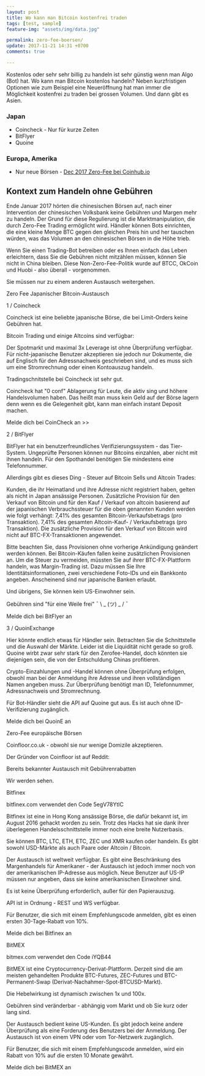 ```yaml
---
layout: post
title: Wo kann man Bitcoin kostenfrei traden
tags: [test, sample]
feature-img: "assets/img/data.jpg"

permalink: zero-fee-boersen/
update: 2017-11-21 14:31 +0700
comments: true

---
```



Kostenlos oder sehr sehr billig zu handeln ist sehr günstig wenn man Algo (Bot) hat. Wo kann man Bitcoin kostenlos handeln? Neben kurzfristigen Optionen wie zum Beispiel eine Neueröffnung hat man immer die Möglichkeit kostenfrei zu traden bei grossen Volumen. Und dann gibt es Asien.

### Japan

* Coincheck - Nur für kurze Zeiten
* BitFlyer
* Quoine

### Europa, Amerika

* Nur neue Börsen - [Dec 2017 Zero-Fee bei Coinhub.io](https://twitter.com/CoinhubEX/status/938635957456293888)

## Kontext zum Handeln ohne Gebühren

Ende Januar 2017 hörten die chinesischen Börsen auf, nach einer Intervention der chinesischen Volksbank keine Gebühren und Margen mehr zu handeln. Der Grund für diese Regulierung ist die Marktmanipulation, die durch Zero-Fee Trading ermöglicht wird. Händler können Bots einrichten, die eine kleine Menge BTC gegen den gleichen Preis hin und her tauschen würden, was das Volumen an den chinesischen Börsen in die Höhe trieb.

Wenn Sie einen Trading-Bot betreiben oder es Ihnen einfach das Leben erleichtern, dass Sie die Gebühren nicht mitzählen müssen, können Sie nicht in China bleiben. Diese Non-Zero-Fee-Politik wurde auf BTCC, OkCoin und Huobi - also überall - vorgenommen.

Sie müssen nur zu einem anderen Austausch weitergehen.

Zero Fee Japanischer Bitcoin-Austausch

1 / Coincheck

Coincheck ist eine beliebte japanische Börse, die bei Limit-Orders keine Gebühren hat.

Bitcoin Trading und einige Altcoins sind verfügbar:



Der Spotmarkt und maximal 3x Leverage ist ohne Überprüfung verfügbar. Für nicht-japanische Benutzer akzeptieren sie jedoch nur Dokumente, die auf Englisch für den Adressnachweis geschrieben sind, und es muss sich um eine Stromrechnung oder einen Kontoauszug handeln.

Tradingschnitstelle bei Coincheck ist sehr gut.

Coincheck hat "0 conf" Ablagerung für Leute, die aktiv sing und höhere Handelsvolumen haben. Das heißt man muss kein Geld auf der Börse lagern denn wenn es die Gelegenheit gibt, kann man einfach instant Deposit machen.

Melde dich bei CoinCheck an >>


2 / BitFlyer

BitFlyer hat ein benutzerfreundliches Verifizierungssystem - das Tier-System. Ungeprüfte Personen können nur Bitcoins einzahlen, aber nicht mit ihnen handeln. Für den Spothandel benötigen Sie mindestens eine Telefonnummer.

Allerdings gibt es dieses Ding - Steuer auf Bitcoin Sells und Altcoin Trades:

Kunden, die ihr Heimatland und ihre Adresse nicht registriert haben, gelten als nicht in Japan ansässige Personen. Zusätzliche Provision für den Verkauf von Bitcoin und für den Kauf / Verkauf von altcoin basierend auf der japanischen Verbrauchssteuer für die oben genannten Kunden werden wie folgt verhängt: 7,41% des gesamten Bitcoin-Verkaufsbetrags (pro Transaktion). 7,41% des gesamten Altcoin-Kauf- / Verkaufsbetrags (pro Transaktion). Die zusätzliche Provision für den Verkauf von Bitcoin wird nicht auf BTC-FX-Transaktionen angewendet.

Bitte beachten Sie, dass Provisionen ohne vorherige Ankündigung geändert werden können.
Bei Bitcoin-Käufen fallen keine zusätzlichen Provisionen an.
Um die Steuer zu vermeiden, müssten Sie auf ihrer BTC-FX-Plattform handeln, was Margin-Trading ist. Dazu müssen Sie Ihre Identitätsinformationen, zwei verschiedene Foto-IDs und ein Bankkonto angeben. Anscheinend sind nur japanische Banken erlaubt.

Und übrigens, Sie können kein US-Einwohner sein.

Gebühren sind "für eine Weile frei" ¯ \ _ (ツ) _ / ¯



Melde dich bei BitFlyer an





3 / QuoinExchange



Hier könnte endlich etwas für Händler sein. Betrachten Sie die Schnittstelle und die Auswahl der Märkte. Leider ist die Liquidität nicht gerade so groß. Quoine wirbt zwar sehr stark für den Zerofee-Handel, doch könnten sie diejenigen sein, die von der Entschuldung Chinas profitieren.



Crypto-Einzahlungen und -Handel können ohne Überprüfung erfolgen, obwohl man bei der Anmeldung ihre Adresse und ihren vollständigen Namen angeben muss. Zur Überprüfung benötigt man ID, Telefonnummer, Adressnachweis und Stromrechnung.

Für Bot-Händler sieht die API auf Quoine gut aus. Es ist auch ohne ID-Verifizierung zugänglich.

Melde dich bei QuoinE an





Zero-Fee europäische Börsen

Coinfloor.co.uk - obwohl sie nur wenige Domizile akzeptieren.



Der Gründer von Coinfloor ist auf Reddit:



Bereits bekannter Austausch mit Gebührenrabatten


Wir werden sehen.

Bitfinex

bitfinex.com verwendet den Code 5egV78YtlC

Bitfinex ist eine in Hong Kong ansässige Börse, die dafür bekannt ist, im August 2016 gehackt worden zu sein. Trotz des Hacks hat sie dank ihrer überlegenen Handelsschnittstelle immer noch eine breite Nutzerbasis.

Sie können BTC, LTC, ETH, ETC, ZEC und XMR kaufen oder handeln. Es gibt sowohl USD-Märkte als auch Paare oder Altcoin / Bitcoin.

Der Austausch ist weltweit verfügbar. Es gibt eine Beschränkung des Margenhandels für Amerikaner - der Austausch ist jedoch immer noch von der amerikanischen IP-Adresse aus möglich. Neue Benutzer auf US-IP müssen nur angeben, dass sie keine amerikanischen Einwohner sind.

Es ist keine Überprüfung erforderlich, außer für den Papierauszug.

API ist in Ordnung - REST und WS verfügbar.

Für Benutzer, die sich mit einem Empfehlungscode anmelden, gibt es einen ersten 30-Tage-Rabatt von 10%.

Melde dich bei Bitfinex an




BitMEX

bitmex.com verwendet den Code iYQB44

BitMEX ist eine Cryptocurrency-Derivat-Plattform. Derzeit sind die am meisten gehandelten Produkte BTC-Futures, ZEC-Futures und BTC-Permanent-Swap (Derivat-Nachahmer-Spot-BTCUSD-Markt).

Die Hebelwirkung ist dynamisch zwischen 1x und 100x.

Gebühren sind veränderbar - abhängig vom Markt und ob Sie kurz oder lang sind.

Der Austausch bedient keine US-Kunden. Es gibt jedoch keine andere Überprüfung als eine Forderung des Benutzers bei der Anmeldung. Der Austausch ist von einem VPN oder vom Tor-Netzwerk zugänglich.

Für Benutzer, die sich mit einem Empfehlungscode anmelden, wird ein Rabatt von 10% auf die ersten 10 Monate gewährt.

Melde dich bei BitMEX an
